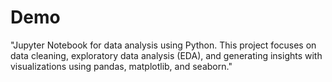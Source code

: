 # Demo
"Jupyter Notebook for data analysis using Python. This project focuses on data cleaning, exploratory data analysis (EDA), and generating insights with visualizations using pandas, matplotlib, and seaborn."
